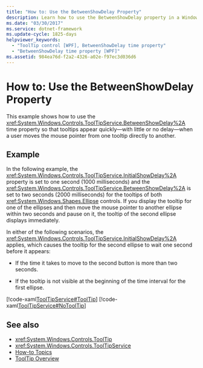 ```yaml
---
title: "How to: Use the BetweenShowDelay Property"
description: Learn how to use the BetweenShowDelay property in a Windows Presentation Foundation (WPF) application.
ms.date: "03/30/2017"
ms.service: dotnet-framework
ms.update-cycle: 1825-days
helpviewer_keywords:
  - "ToolTip control [WPF], BetweenShowDelay time property"
  - "BetweenShowDelay time property [WPF]"
ms.assetid: 984ea76d-f2a2-4326-a02e-f97ec3d036d6
---
```

# How to: Use the BetweenShowDelay Property

This example shows how to use the <xref:System.Windows.Controls.ToolTipService.BetweenShowDelay%2A> time property so that tooltips appear quickly—with little or no delay—when a user moves the mouse pointer from one tooltip directly to another.

## Example

In the following example, the <xref:System.Windows.Controls.ToolTipService.InitialShowDelay%2A> property is set to one second (1000 milliseconds) and the <xref:System.Windows.Controls.ToolTipService.BetweenShowDelay%2A> is set to two seconds (2000 milliseconds) for the tooltips of both <xref:System.Windows.Shapes.Ellipse> controls. If you display the tooltip for one of the ellipses and then move the mouse pointer to another ellipse within two seconds and pause on it, the tooltip of the second ellipse displays immediately.

In either of the following scenarios, the <xref:System.Windows.Controls.ToolTipService.InitialShowDelay%2A> applies, which causes the tooltip for the second ellipse to wait one second before it appears:

- If the time it takes to move to the second button is more than two seconds.

- If the tooltip is not visible at the beginning of the time interval for the first ellipse.

[!code-xaml[ToolTipService#ToolTip](~/samples/snippets/csharp/VS_Snippets_Wpf/ToolTipService/CSharp/Pane1.xaml#tooltip)]
[!code-xaml[ToolTipService#NoToolTip](~/samples/snippets/csharp/VS_Snippets_Wpf/ToolTipService/CSharp/Pane1.xaml#notooltip)]

## See also

- <xref:System.Windows.Controls.ToolTip>
- <xref:System.Windows.Controls.ToolTipService>
- [How-to Topics](tooltip-how-to-topics.md)
- [ToolTip Overview](tooltip-overview.md)
